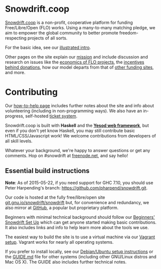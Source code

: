Snowdrift.coop
==============

[Snowdrift.coop](https://snowdrift.coop) is a non-profit, cooperative platform
for funding Free/Libre/Open (FLO) works. Using a many-to-many matching pledge,
we aim to empower the global community to better promote freedom-respecting
projects of all sorts.

For the basic idea, see our
[illustrated intro](https://snowdrift.coop/p/snowdrift/w/en/intro).

Other pages on the site explain our
[mission](https://snowdrift.coop/p/snowdrift/w/en/mission)
and include discussion and research on issues like
the
[economics of FLO projects](https://snowdrift.coop/p/snowdrift/w/en/economics),
the
[incentives behind donations](https://snowdrift.coop/p/snowdrift/w/en/psychology),
how our model departs from that of
[other funding sites](https://snowdrift.coop/p/snowdrift/w/en/othercrowdfunding),
and more.


Contributing
============

Our [how-to-help page](https://snowdrift.coop/p/snowdrift/w/how-to-help)
includes further notes about the site and info about volunteering (including
in non-programming ways). We also have an in-progress, self-hosted
[ticket system](http://snowdrift.coop/p/snowdrift/t).

Snowdrift.coop is built with **Haskell** and the
**[Yesod web framework](http://www.yesodweb.com/)**,
but even if you don't yet know Haskell,
you may still contribute basic HTML/CSS/Javascript work!
We welcome contributions from developers of all skill levels.

Whatever your background, we're happy to answer questions or get any comments.
Hop on #snowdrift at
[freenode.net](http://webchat.freenode.net/?channels=#snowdrift), and say hello!


Essential build instructions
----------------------------

**Note**: As of 2015-05-22, if you need support for GHC 7.10, you should
  use Peter Harpending's branch:
  <https://github.com/pharpend/snowdrift.git>.

Our code is hosted at the fully free/libre/open site
[git.gnu.io/snowdrift/snowdrift](https://git.gnu.io/snowdrift/snowdrift)
but, for convenience and redundancy, we also mirror at
[GitHub](https://github.com/snowdriftcoop/snowdrift),
a popular but proprietary platform.

Beginners with minimal technical background should follow our
[Beginners' Snowdrift Set Up](BEGINNERS.md) which can get anyone started
making basic contributions.
It also includes links and info to help learn more about the tools we use.

The easiest way to build the site is to use a virtual machine via our
[Vagrant setup](SETUP_VAGRANT.md).
Vagrant works for nearly all operating systems.

If you prefer to install locally, see our
[Debian/Ubuntu setup instructions](SETUP_DEBIAN.md)
or the [GUIDE.md](GUIDE.md) file for other systems
(including other GNU/Linux distros and Mac OS X).
The GUIDE also includes further technical notes.
